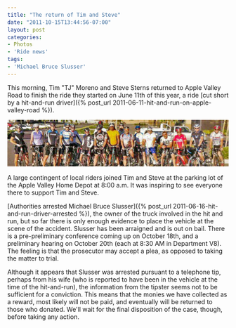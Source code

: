 ```yaml
---
title: "The return of Tim and Steve"
date: "2011-10-15T13:44:56-07:00"
layout: post
categories:
- Photos
- 'Ride news'
tags:
- 'Michael Bruce Slusser'
---
```


This morning, Tim "TJ" Moreno and Steve Sterns returned to Apple Valley Road to finish the ride they started on June 11th of this year, a ride [cut short by a hit-and-run driver]({% post_url 2011-06-11-hit-and-run-on-apple-valley-road %}).

![Local riders support Tim and Steve on their return to cycling](/assets/img/2015/03/20111015-return-riders-600x126.jpg)

A large contingent of local riders joined Tim and Steve at the parking lot of the Apple Valley Home Depot at 8:00 a.m. It was inspiring to see everyone there to support Tim and Steve.

[Authorities arrested Michael Bruce Slusser]({% post_url 2011-06-16-hit-and-run-driver-arrested %}), the owner of the truck involved in the hit and run, but so far there is only enough evidence to place the vehicle at the scene of the accident. Slusser has been arraigned and is out on bail. There is a pre-preliminary conference coming up on October 18th, and a preliminary hearing on October 20th (each at 8:30 AM in Department V8). The feeling is that the prosecutor may accept a plea, as opposed to taking the matter to trial.

Although it appears that Slusser was arrested pursuant to a telephone tip, perhaps from his wife (who is reported to have been in the vehicle at the time of the hit-and-run), the information from the tipster seems not to be sufficient for a conviction. This means that the monies we have collected as a reward, most likely will not be paid, and eventually will be returned to those who donated. We'll wait for the final disposition of the case, though, before taking any action.
